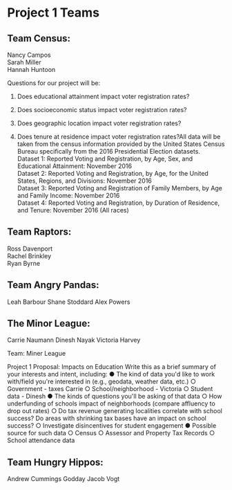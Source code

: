 # Project 1 Teams

## Team Census:  
Nancy Campos  
Sarah Miller  
Hannah Huntoon

Questions for our project will be:  

1.  Does educational attainment impact voter registration rates?
2.  Does socioeconomic status impact voter registration rates?

3. Does geographic location impact voter registration rates?  
4. Does tenure at residence impact voter registration rates?All data will be taken from the census information provided by the United States Census Bureau specifically from the 2016 Presidential Election datasets.  
Dataset 1: Reported Voting and Registration, by Age, Sex, and Educational Attainment: November 2016  
Dataset 2: Reported Voting and Registration, by Age, for the United States, Regions, and Divisions: November 2016  
Dataset 3: Reported Voting and Registration of Family Members, by Age and Family Income: November 2016  
Dataset 4: Reported Voting and Registration, by Duration of Residence, and Tenure: November 2016 (All races)

## Team Raptors:  
Ross Davenport  
Rachel Brinkley  
Ryan Byrne

## Team Angry Pandas:
Leah Barbour
Shane Stoddard
Alex Powers

## The Minor League:
Carrie Naumann
Dinesh Nayak
Victoria Harvey

Team:  Miner League

Project 1 Proposal:  Impacts on Education
Write this as a brief summary of your interests and intent, including:
●	The kind of data you'd like to work with/field you're interested in (e.g., geodata, weather data, etc.)
	○	Government - taxes Carrie
	○	School/neighborhood - Victoria
	○	Student data - Dinesh
●	The kinds of questions you'll be asking of that data
	○	How underfunding of schools impact of neighborhoods (compare affluency to drop out rates)
	○	Do tax revenue generating localities correlate with school success?  Do areas with shrinking tax bases have an impact on school success?
	○	Investigate disincentives for student engagement 
●	Possible source for such data
	○	Census
	○	Assessor and Property Tax Records
	○	School attendance data

## Team Hungry Hippos:
Andrew Cummings
Godday
Jacob Vogt
<!--stackedit_data:
eyJoaXN0b3J5IjpbLTE3Nzg5OTc5NjEsLTE4MzYyODgwMjksLT
E0OTM0MjUxMjMsLTE4OTUyMzI1NzQsLTE3NTcwMjM2NywtMTAx
MTU2ODA0MV19
-->